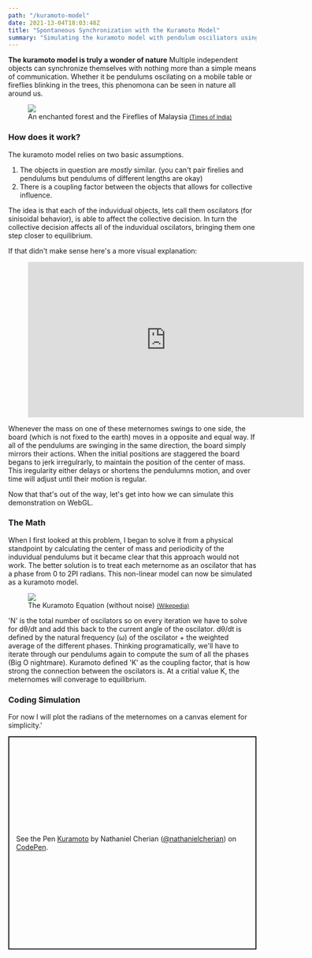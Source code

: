 ```yaml
---
path: "/kuramoto-model"
date: 2021-13-04T18:03:48Z
title: "Spontaneous Synchronization with the Kuramoto Model"
summary: "Simulating the kuramoto model with pendulum osciliators using THREE.js"
---
```


<b>The kuramoto model is truly a wonder of nature</b> Multiple independent objects can synchronize themselves with nothing more than a simple means of communication. Whether it be pendulums oscilating on a mobile table or fireflies blinking in the trees, this phenomona can be seen in nature all around us.

<figure class="centered">
    <img src = "https://static.toiimg.com/imagenext/toiblogs/photo/blogs/wp-content/uploads/2018/05/fireflie-62111.jpg">
    <figcaption> An enchanted forest and the Fireflies of Malaysia <small><a href="https://timesofindia.indiatimes.com/blogs/incessant-musings/an-enchanted-forest-and-the-fireflies-of-malaysia/">(Times of India)</a></small></figcaption>
</figure>

### How does it work?
The kuramoto model relies on two basic assumptions.
1. The objects in question are *mostly* similar. (you can't pair firelies and pendulums but pendulums of different lengths are okay)
2. There is a coupling factor between the objects that allows for collective influence.

The idea is that each of the induvidual objects, lets call them oscilators (for sinisoidal behavior), is able to affect the collective decision. In turn the collective decision affects all of the induvidual oscilators, bringing them one step closer to equilibrium. 

If that didn't make sense here's a more visual explanation:
<figure class="centered">
    <iframe width="560" height="315" src="https://www.youtube.com/embed/T58lGKREubo" title="YouTube video player" frameborder="0" allow="accelerometer; autoplay; clipboard-write; encrypted-media; gyroscope; picture-in-picture" allowfullscreen></iframe>
</figure>

Whenever the mass on one of these meternomes swings to one side, the board (which is not fixed to the earth) moves in a opposite and equal way. If all of the pendulums are swinging in the same direction, the board simply mirrors their actions. When the initial positions are staggered the board begans to jerk irregulrarly, to maintain the position of the center of mass. This iregularity either delays or shortens the pendulumns motion, and over time will adjust until their motion is regular.

Now that that's out of the way, let's get into how we can simulate this demonstration on WebGL.

### The Math
When I first looked at this problem, I began to solve it from a physical standpoint by calculating the center of mass and periodicity of the induvidual pendulums but it became clear that this approach would not work. The better solution is to treat each meternome as an oscilator that has a phase from 0 to 2PI radians. This non-linear model can now be simulated as a kuramoto model. 

<figure class="centered">
    <img src = "https://wikimedia.org/api/rest_v1/media/math/render/svg/ea0b4e5c311c1029620dfdae47ca914bf7d68c73">
    <figcaption> The Kuramoto Equation (without noise) <small><a href="https://en.wikipedia.org/wiki/Kuramoto_model">(Wikepedia)</a></small></figcaption>
</figure>

'N' is the total number of oscilators so on every iteration we have to solve for dθ/dt and add this back to the current angle of the oscilator. dθ/dt is defined by the natural frequency (ω) of the oscilator + the weighted average of the different phases. Thinking programatically, we'll have to iterate through our pendulums again to compute the sum of all the phases (Big O nightmare). Kuramoto defined 'K' as the coupling factor, that is how strong the connection between the oscilators is. At a critial value K, the meternomes will converage to equilibrium.


### Coding Simulation
For now I will plot the radians of the meternomes on a canvas element for simplicity.'

<p class="codepen" data-height="432" data-theme-id="light" data-default-tab="js,result" data-user="nathanielcherian" data-slug-hash="GRrxaZW" style="height: 432px; box-sizing: border-box; display: flex; align-items: center; justify-content: center; border: 2px solid; margin: 1em 0; padding: 1em;" data-pen-title="Kuramoto">
  <span>See the Pen <a href="https://codepen.io/nathanielcherian/pen/GRrxaZW">
  Kuramoto</a> by Nathaniel Cherian (<a href="https://codepen.io/nathanielcherian">@nathanielcherian</a>)
  on <a href="https://codepen.io">CodePen</a>.</span>
</p>
<script async src="https://cpwebassets.codepen.io/assets/embed/ei.js"></script>
